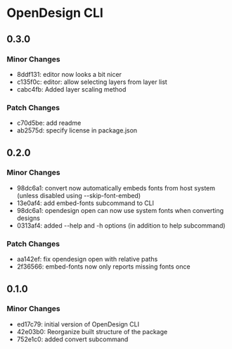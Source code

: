 # OpenDesign CLI

## 0.3.0

### Minor Changes

- 8ddf131: editor now looks a bit nicer
- c135f0c: editor: allow selecting layers from layer list
- cabc4fb: Added layer scaling method

### Patch Changes

- c70d5be: add readme
- ab2575d: specify license in package.json

## 0.2.0

### Minor Changes

- 98dc6a1: convert now automatically embeds fonts from host system (unless disabled using --skip-font-embed)
- 13e0af4: add embed-fonts subcommand to CLI
- 98dc6a1: opendesign open can now use system fonts when converting designs
- 0313af4: added --help and -h options (in addition to help subcommand)

### Patch Changes

- aa142ef: fix opendesign open with relative paths
- 2f36566: embed-fonts now only reports missing fonts once

## 0.1.0

### Minor Changes

- ed17c79: initial version of OpenDesign CLI
- 42e03b0: Reorganize built structure of the package
- 752e1c0: added convert subcommand

